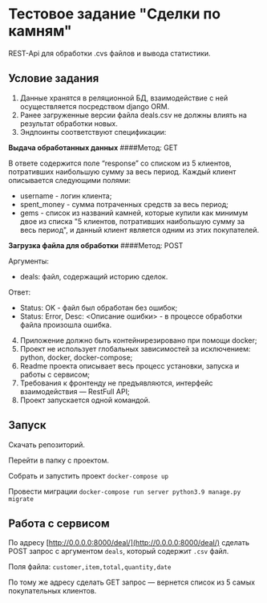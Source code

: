 # Тестовое задание "Сделки по камням"

REST-Api для обработки .cvs файлов и вывода статистики.


## Условие задания

1. Данные хранятся в реляционной БД, взаимодействие с ней
осуществляется посредством django ORM.
2. Ранее загруженные версии файла deals.csv не должны влиять на
результат обработки новых.
3. Эндпоинты соответствуют спецификации:

**Выдача обработанных данных**
####Метод: GET

В ответе содержится поле “response” со списком из 5 клиентов,
потративших наибольшую сумму за весь период.
Каждый клиент описывается следующими полями:
* username - логин клиента;
* spent_money - сумма потраченных средств за весь период;
* gems - список из названий камней, которые купили как
минимум двое из списка &quot;5 клиентов, потративших
наибольшую сумму за весь период&quot;, и данный клиент
является одним из этих покупателей.
  
**Загрузка файла для обработки**
####Метод: POST

Аргументы:
* deals: файл, содержащий историю сделок.

Ответ:
* Status: OK - файл был обработан без ошибок;
* Status: Error, Desc: &lt;Описание ошибки&gt; - в процессе
обработки файла произошла ошибка.

4. Приложение должно быть контейнирезировано при помощи docker;
5. Проект не использует глобальных зависимостей за исключением:
python, docker, docker-compose;
6. Readme проекта описывает весь процесс установки, запуска и
работы с сервисом;
7. Требования к фронтенду не предъявляются, интерфейс
взаимодействия — RestFull API;
8. Проект запускается одной командой.


## Запуск

Скачать репозиторий.

Перейти в папку с проектом.

Собрать и запустить проект
`docker-compose up`

Провести миграции
`docker-compose run server python3.9 manage.py migrate`


## Работа с сервисом

По адресу [http://0.0.0.0:8000/deal/](http://0.0.0.0:8000/deal/) сделать POST запрос с
аргументом `deals`, который содержит `.csv` файл. 

Поля файла:
`customer,item,total,quantity,date`

По тому же адресу сделать GET запрос — вернется список из 5 самых покупательных клиентов.
